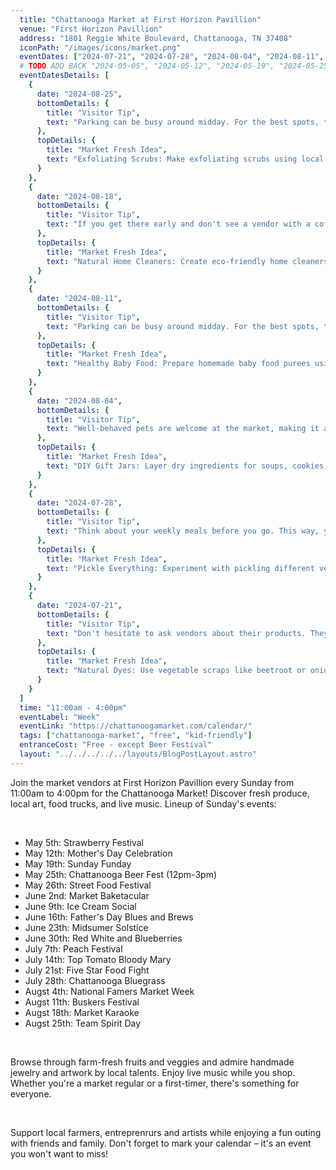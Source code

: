 ```yaml
---
  title: "Chattanooga Market at First Horizon Pavillion"
  venue: "First Horizon Pavillion"
  address: "1801 Reggie White Boulevard, Chattanooga, TN 37408"
  iconPath: "/images/icons/market.png"
  eventDates: ["2024-07-21", "2024-07-28", "2024-08-04", "2024-08-11", "2024-08-18", "2024-08-25"]
  # TODO ADD BACK "2024-05-05", "2024-05-12", "2024-05-19", "2024-05-25", "2024-05-26", "2024-06-02", "2024-06-09", "2024-06-16", "2024-06-23", "2024-06-30", "2024-07-07", "2024-07-14", 
  eventDatesDetails: [
    {
      date: "2024-08-25", 
      bottomDetails: {
        title: "Visitor Tip", 
        text: "Parking can be busy around midday. For the best spots, try arriving right at the start of the market or closer to the end."
      },
      topDetails: {
        title: "Market Fresh Idea", 
        text: "Exfoliating Scrubs: Make exfoliating scrubs using local honey, oats, and other natural ingredients."
      }
    },
    {
      date: "2024-08-18", 
      bottomDetails: {
        title: "Visitor Tip", 
        text: "If you get there early and don't see a vendor with a coffee offering, there is a Starbucks very close by to help get your morning (or afternoon) going.",
      },
      topDetails: {
        title: "Market Fresh Idea", 
        text: "Natural Home Cleaners: Create eco-friendly home cleaners using ingredients like vinegar, citrus, and essential oils."
      }
    },
    {
      date: "2024-08-11", 
      bottomDetails: {
        title: "Visitor Tip", 
        text: "Parking can be busy around midday. For the best spots, try arriving right at the start of the market or closer to the end."
      },
      topDetails: {
        title: "Market Fresh Idea", 
        text: "Healthy Baby Food: Prepare homemade baby food purees using fresh, organic produce."
      }
    },
    {
      date: "2024-08-04", 
      bottomDetails: {
        title: "Visitor Tip", 
        text: "Well-behaved pets are welcome at the market, making it a fun outing for the whole family, including furry friends."
      },
      topDetails: {
        title: "Market Fresh Idea", 
        text: "DIY Gift Jars: Layer dry ingredients for soups, cookies, or bread mixes in jars as thoughtful gifts."
      }
    },
    {
      date: "2024-07-28", 
      bottomDetails: {
        title: "Visitor Tip", 
        text: "Think about your weekly meals before you go. This way, you can plan your purchases and ensure your trip to the market is a success."
      },
      topDetails: {
        title: "Market Fresh Idea", 
        text: "Pickle Everything: Experiment with pickling different vegetables like carrots, cucumbers, and radishes."
      }
    },
    {
      date: "2024-07-21", 
      bottomDetails: {
        title: "Visitor Tip", 
        text: "Don't hesitate to ask vendors about their products. They can offer great advice, cooking tips, and sometimes even samples."
      },
      topDetails: {
        title: "Market Fresh Idea", 
        text: "Natural Dyes: Use vegetable scraps like beetroot or onion skins to create natural dyes for fabric."
      }
    }
  ]
  time: "11:00am - 4:00pm"
  eventLabel: "Week"
  eventLink: "https://chattanoogamarket.com/calendar/"
  tags: ["chattanooga-market", "free", "kid-friendly"]
  entranceCost: "Free - except Beer Festival"
  layout: "../../../../../layouts/BlogPostLayout.astro"
---
```



Join the market vendors at First Horizon Pavillion every Sunday from 11:00am to 4:00pm for the Chattanooga Market! Discover fresh produce, local art, food trucks, and live music. Lineup of Sunday's events:

<br>

- May 5th: Strawberry Festival
- May 12th: Mother's Day Celebration
- May 19th: Sunday Funday
- May 25th: Chattanooga Beer Fest (12pm-3pm)
- May 26th: Street Food Festival
- June 2nd: Market Baketacular
- June 9th: Ice Cream Social
- June 16th: Father's Day Blues and Brews
- June 23th: Midsumer Solstice
- June 30th: Red White and Blueberries
- July 7th: Peach Festival
- July 14th: Top Tomato Bloody Mary
- July 21st: Five Star Food Fight
- July 28th: Chattanooga Bluegrass
- Augst 4th: National Famers Market Week
- Augst 11th: Buskers Festival
- Augst 18th: Market Karaoke
- Augst 25th: Team Spirit Day

<br>

Browse through farm-fresh fruits and veggies and admire handmade jewelry and artwork by local talents. Enjoy live music while you shop. Whether you're a market regular or a first-timer, there's something for everyone.

<br>

Support local farmers, entreprenrurs and artists while enjoying a fun outing with friends and family. Don't forget to mark your calendar – it's an event you won't want to miss!